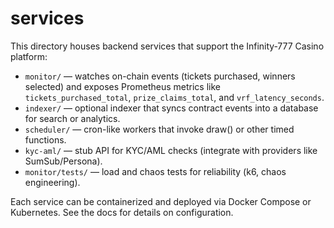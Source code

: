 # services

This directory houses backend services that support the Infinity‑777 Casino platform:

- `monitor/` — watches on-chain events (tickets purchased, winners selected) and exposes Prometheus metrics like `tickets_purchased_total`, `prize_claims_total`, and `vrf_latency_seconds`.
- `indexer/` — optional indexer that syncs contract events into a database for search or analytics.
- `scheduler/` — cron-like workers that invoke draw() or other timed functions.
- `kyc-aml/` — stub API for KYC/AML checks (integrate with providers like SumSub/Persona).
- `monitor/tests/` — load and chaos tests for reliability (k6, chaos engineering).

Each service can be containerized and deployed via Docker Compose or Kubernetes. See the docs for details on configuration.
